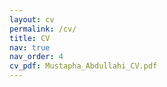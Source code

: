 ```yaml
---
layout: cv
permalink: /cv/
title: CV
nav: true
nav_order: 4
cv_pdf: Mustapha_Abdullahi_CV.pdf
---
```

